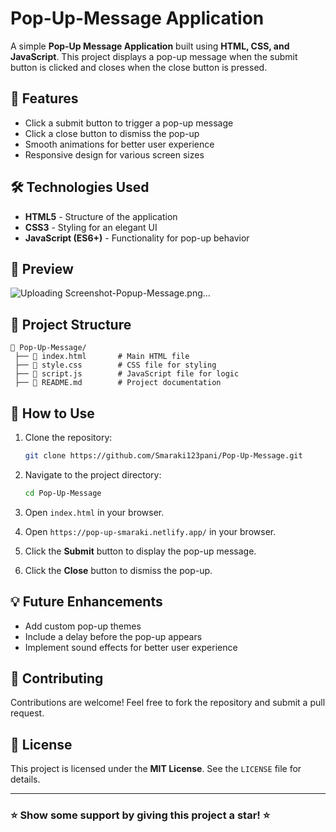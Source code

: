 # Pop-Up-Message Application

A simple **Pop-Up Message Application** built using **HTML, CSS, and JavaScript**. This project displays a pop-up message when the submit button is clicked and closes when the close button is pressed.

## 🚀 Features

- Click a submit button to trigger a pop-up message
- Click a close button to dismiss the pop-up
- Smooth animations for better user experience
- Responsive design for various screen sizes

## 🛠️ Technologies Used

- **HTML5** - Structure of the application
- **CSS3** - Styling for an elegant UI
- **JavaScript (ES6+)** - Functionality for pop-up behavior

## 📸 Preview
![Uploading Screenshot-Popup-Message.png…]()

## 📂 Project Structure

```
📁 Pop-Up-Message/
 ├── 📄 index.html       # Main HTML file
 ├── 📄 style.css        # CSS file for styling
 ├── 📄 script.js        # JavaScript file for logic
 ├── 📄 README.md        # Project documentation
```

## 🎯 How to Use

1. Clone the repository:
   ```sh
   git clone https://github.com/Smaraki123pani/Pop-Up-Message.git
   ```
2. Navigate to the project directory:
   ```sh
   cd Pop-Up-Message
   ```
3. Open `index.html` in your browser.

4. Open `https://pop-up-smaraki.netlify.app/` in your browser.

5. Click the **Submit** button to display the pop-up message.

6. Click the **Close** button to dismiss the pop-up.

## 💡 Future Enhancements

- Add custom pop-up themes
- Include a delay before the pop-up appears
- Implement sound effects for better user experience

## 🙌 Contributing

Contributions are welcome! Feel free to fork the repository and submit a pull request.

## 📜 License

This project is licensed under the **MIT License**. See the `LICENSE` file for details.

---

### ⭐ Show some support by giving this project a star! ⭐



